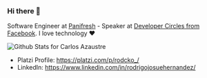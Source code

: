 ### Hi there 👋

Software Engineer at [Panifresh](https://panifresh.com.gt/) - Speaker at [Developer Circles from Facebook](https://www.facebook.com/groups/DevCGuatemala). I love technology :heart:

![Github Stats for Carlos Azaustre](https://github-readme-stats.vercel.app/api?username=rodcko&show_icons=true&hide_border=true&title_color=1f6feb&icon_color=1f6feb&bg_color=fff)

* Platzi Profile: https://platzi.com/p/rodcko_/
* LinkedIn: https://www.linkedin.com/in/rodrigojosuehernandez/


